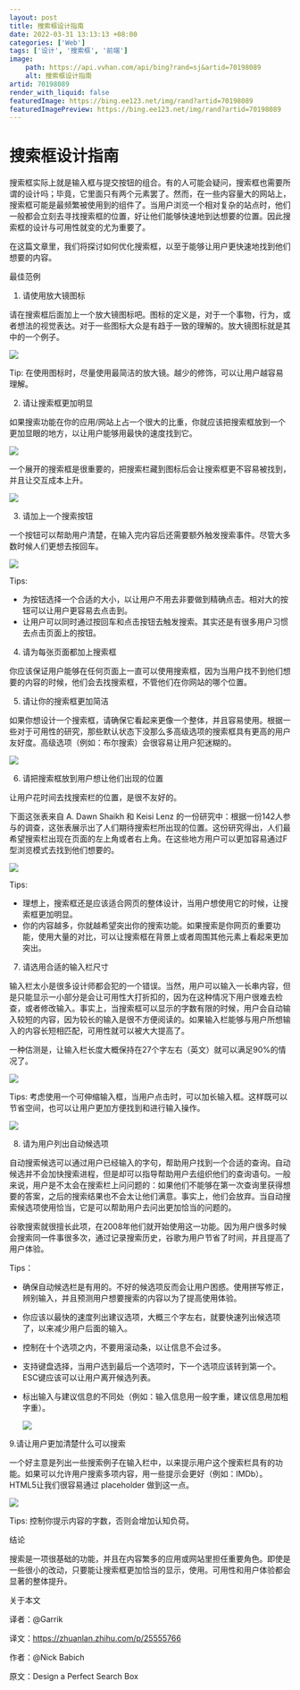 ```yaml
---
layout: post
title: 搜索框设计指南
date: 2022-03-31 13:13:13 +08:00
categories: ['Web']
tags: ['设计', '搜索框', '前端']
image:
    path: https://api.vvhan.com/api/bing?rand=sj&artid=70198089
    alt: 搜索框设计指南
artid: 70198089
render_with_liquid: false
featuredImage: https://bing.ee123.net/img/rand?artid=70198089
featuredImagePreview: https://bing.ee123.net/img/rand?artid=70198089
---
```


# 搜索框设计指南

搜索框实际上就是输入框与提交按钮的组合。有的人可能会疑问，搜索框也需要所谓的设计吗；毕竟，它里面只有两个元素罢了。然而，在一些内容量大的网站上，搜索框可能是最频繁被使用到的组件了。当用户浏览一个相对复杂的站点时，他们一般都会立刻去寻找搜索框的位置，好让他们能够快速地到达想要的位置。因此搜索框的设计与可用性就变的尤为重要了。
  
  
在这篇文章里，我们将探讨如何优化搜索框，以至于能够让用户更快速地找到他们想要的内容。
  
  
最佳范例
  
  


1. 请使用放大镜图标
  
  
请在搜索框后面加上一个放大镜图标吧。图标的定义是，对于一个事物，行为，或者想法的视觉表达。对于一些图标大众是有趋于一致的理解的。放大镜图标就是其中的一个例子。

![](https://i-blog.csdnimg.cn/blog_migrate/a81fe7ec4358f930c51cf252db15e079.png)

Tip: 在使用图标时，尽量使用最简洁的放大镜。越少的修饰，可以让用户越容易理解。
  
  


2. 请让搜索框更加明显

如果搜索功能在你的应用/网站上占一个很大的比重，你就应该把搜索框放到一个更加显眼的地方，以让用户能够用最快的速度找到它。

![](https://i-blog.csdnimg.cn/blog_migrate/aa92ef8dbe3a1203f767a2edb1372ca2.jpeg)

一个展开的搜索框是很重要的，把搜索栏藏到图标后会让搜索框更不容易被找到，并且让交互成本上升。

![](https://i-blog.csdnimg.cn/blog_migrate/548a5022460ff57ba25955dc54e15c37.jpeg)

3. 请加上一个搜索按钮
  
  
一个按钮可以帮助用户清楚，在输入完内容后还需要额外触发搜索事件。尽管大多数时候人们更想去按回车。

![](https://i-blog.csdnimg.cn/blog_migrate/0f3edc1584d990461f0999938c34ffaa.jpeg)

Tips:

* 为按钮选择一个合适的大小，以让用户不用去非要做到精确点击。相对大的按钮可以让用户更容易去点击到。
* 让用户可以同时通过按回车和点击按钮去触发搜索。其实还是有很多用户习惯去点击页面上的按钮。

4. 请为每张页面都加上搜索框
  
  
你应该保证用户能够在任何页面上一直可以使用搜索框，因为当用户找不到他们想要的内容的时候，他们会去找搜索框，不管他们在你网站的哪个位置。
  
  


5. 请让你的搜索框更加简洁
  
  
如果你想设计一个搜索框，请确保它看起来更像一个整体，并且容易使用。根据一些对于可用性的研究，那些默认状态下没那么多高级选项的搜索框具有更高的用户友好度。高级选项（例如：布尔搜索）会很容易让用户犯迷糊的。

![](https://i-blog.csdnimg.cn/blog_migrate/a879aed5b4b6245c76568cd139bfe1aa.jpeg)

6. 请把搜索框放到用户想让他们出现的位置
  
  
让用户花时间去找搜索栏的位置，是很不友好的。
  
  
下面这张表来自 A. Dawn Shaikh 和 Keisi Lenz 的一份研究中：根据一份142人参与的调查，这张表展示出了人们期待搜索栏所出现的位置。这份研究得出，人们最希望搜索栏出现在页面的左上角或者右上角。在这些地方用户可以更加容易通过F型浏览模式去找到他们想要的。

![](https://i-blog.csdnimg.cn/blog_migrate/8166733112875002ff31cdff56a9f9fb.jpeg)

Tips:

* 理想上，搜索框还是应该适合网页的整体设计，当用户想使用它的时候，让搜索框更加明显。
* 你的内容越多，你就越希望突出你的搜索功能。如果搜索是你网页的重要功能，使用大量的对比，可以让搜索框在背景上或者周围其他元素上看起来更加突出。

7. 请选用合适的输入栏尺寸
  
  
输入栏太小是很多设计师都会犯的一个错误。当然，用户可以输入一长串内容，但是只能显示一小部分是会让可用性大打折扣的，因为在这种情况下用户很难去检查，或者修改输入。事实上，当搜索框可以显示的字数有限的时候，用户会自动输入较短的内容，因为较长的输入是很不方便阅读的。如果输入栏能够与用户所想输入的内容长短相匹配，可用性就可以被大大提高了。
  
  
一种估测是，让输入栏长度大概保持在27个字左右（英文）就可以满足90%的情况了。

![](https://i-blog.csdnimg.cn/blog_migrate/08341c13a34453a58d2bbba484111111.png)

Tips: 考虑使用一个可伸缩输入框，当用户点击时，可以加长输入框。这样既可以节省空间，也可以让用户更加方便找到和进行输入操作。

![](https://i-blog.csdnimg.cn/blog_migrate/4633270de59b967423f9a831390a3078.png)

8. 请为用户列出自动候选项
  
  
自动搜索候选可以通过用户已经输入的字句，帮助用户找到一个合适的查询。自动候选并不会加快搜索进程，但是却可以指导帮助用户去组织他们的查询语句。一般来说，用户是不太会在搜索栏上问问题的：如果他们不能够在第一次查询里获得想要的答案，之后的搜索结果也不会太让他们满意。事实上，他们会放弃。当自动搜索候选项使用恰当，它是可以帮助用户去问出更加恰当的问题的。
  
  
谷歌搜索就很擅长此项，在2008年他们就开始使用这一功能。因为用户很多时候会搜索同一件事很多次，通过记录搜索历史，谷歌为用户节省了时间，并且提高了用户体验。
  
  
Tips：

* 确保自动候选栏是有用的。不好的候选项反而会让用户困惑。使用拼写修正，辨别输入，并且预测用户想要搜索的内容以为了提高使用体验。
* 你应该以最快的速度列出建议选项，大概三个字左右，就要快速列出候选项了，以来减少用户后面的输入。
* 控制在十个选项之内，不要用滚动条，以让信息不会过多。
* 支持键盘选择，当用户选到最后一个选项时，下一个选项应该转到第一个。ESC键应该可以让用户离开候选列表。
* 标出输入与建议信息的不同处（例如：输入信息用一般字重，建议信息用加粗字重）。

  ![](https://i-blog.csdnimg.cn/blog_migrate/2d3d3f0dbf1a35e0bedb6477509d5425.png)

9.请让用户更加清楚什么可以搜索
  
  
一个好主意是列出一些搜索例子在输入栏中，以来提示用户这个搜索栏具有的功能。如果可以允许用户搜索多项内容，用一些提示会更好（例如：IMDb）。HTML5让我们很容易通过 placeholder 做到这一点。

![](https://i-blog.csdnimg.cn/blog_migrate/159c04342e2e01c9bb5a022a64c94f97.png)

Tips: 控制你提示内容的字数，否则会增加认知负荷。
  
  


结论
  
  
搜索是一项很基础的功能，并且在内容繁多的应用或网站里担任重要角色。即使是一些很小的改动，只要能让搜索框更加恰当的显示，使用。可用性和用户体验都会显著的整体提升。

关于本文

译者：@Garrik
  
译文：https://zhuanlan.zhihu.com/p/25555766
  
作者：@Nick Babich
  
原文：Design a Perfect Search Box